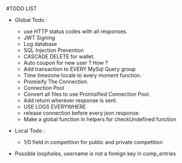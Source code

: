 #TODO LIST

- Global Todo : 
  - use HTTP status codes with all responses.
  - JWT Signing
  - Log database
  - SQL Injection Prevention
  - CASCADE DELETE for wallet.
  - Auto coupon for new user ? How ?
  - Add transaction to EVERY MySql Query group
  - Time timezone locale to every moment function.
  - Promisify The Connection.
  - Connection Pool
  - Convert all files to use Promisified Connection Pool.
  - Add return wherever response is sent.
  - USE LOGS EVERYWHERE
  - release connection before every json response.
  - Make a global function in helpers for checkUndefined function

- Local Todo :
  - 1/0 field in competition for public and private competition

- Possible loopholes, username is not a foreign key in comp_entries